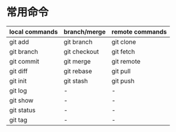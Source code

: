 # 常用命令

| local commands                               | branch/merge                                   | remote commands                             |
| -------------------------------------------- | ---------------------------------------------- | ------------------------------------------- |
| <span class="text-red-500">git add</span>    | <span class="text-red-500">git branch</span>   | git clone                                   |
| <span class="text-red-500">git branch</span> | <span class="text-red-500">git checkout</span> | <span class="text-red-500">git fetch</span> |
| <span class="text-red-500">git commit</span> | <span class="text-red-500">git merge</span>    | git remote                                  |
| git diff                                     | <span class="text-red-500">git rebase</span>   | <span class="text-red-500">git pull</span>  |
| git init                                     | <span class="text-red-500">git stash</span>    | <span class="text-red-500">git push</span>  |
| <span class="text-red-500">git log</span>                                    | -                                              | -                                           |
| git show                                     | -                                              | -                                           |
| <span class="text-red-500">git status</span> | -                                              | -                                           |
| git tag                                      | -                                              | -                                           |

